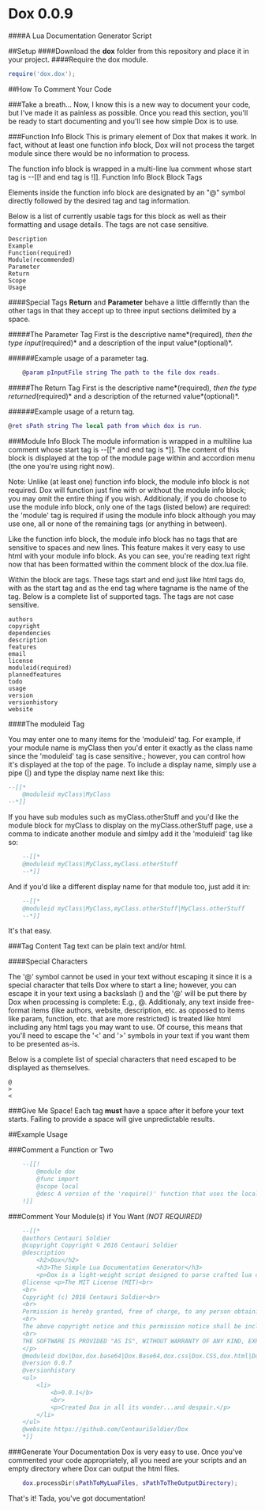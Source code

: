 # Dox 0.0.9
####A Lua Documentation Generator Script

##Setup
####Download the **dox** folder from this repository and place it in your project.
####Require the dox module.


```lua
require('dox.dox');
```

##How To Comment Your Code

###Take a breath...
Now, I know this is a new way to document your code, but I've made it as painless as possible. Once you read this section, you'll be ready to start documenting and you'll see how simple Dox is to use.

###Function Info Block
This is primary element of Dox that makes it work. In fact, without at least one function info block, Dox will not process the target module since there would be no information to process.

The function info block is wrapped in a multi-line lua comment whose start tag is --[[! and end tag is !]].
Function Info Block Block Tags

Elements inside the function info block are designated by an "@" symbol directly followed by the desired tag and tag information.

Below is a list of currently usable tags for this block as well as their formatting and usage details. The tags are not case sensitive.

    Description
    Example
    Function(required)
    Module(recommended)
    Parameter
    Return
    Scope
    Usage

####Special Tags
**Return** and **Parameter** behave a little differntly than the other tags in that they accept up to three input sections delimited by a space.

#####The Parameter Tag
First is the descriptive name*(required)*, then the type input*(required)* and a description of the input value*(optional)*.

######Example usage of a parameter tag.
```lua
    @param pInputFile string The path to the file dox reads.
```
#####The Return Tag
First is the descriptive name*(required)*, then the type returned*(required)* and a description of the returned value*(optional)*.

######Example usage of a return tag.
```lua
@ret sPath string The local path from which dox is run.
```
###Module Info Block
The module information is wrapped in a multiline lua comment whose start tag is --[[* and end tag is *]]. The content of this block is displayed at the top of the module page within and accordion menu (the one you're using right now).

Note: Unlike (at least one) function info block, the module info block is not required. Dox will function just fine with or without the module info block; you may omit the entire thing if you wish. Additionaly, if you do choose to use the module info block, only one of the tags (listed below) are required: the 'module' tag is required if using the module info block although you may use one, all or none of the remaining tags (or anything in between).

Like the function info block, the module info block has no tags that are sensitive to spaces and new lines. This feature makes it very easy to use html with your module info block. As you can see, you're reading text right now that has been formatted within the comment block of the dox.lua file.

Within the block are tags. These tags start and end just like html tags do, with <tagname> as the start tag and </tagname> as the end tag where tagname is the name of the tag. Below is a complete list of supported tags. The tags are not case sensitive.

    authors
    copyright
    dependencies
    description
    features
    email
    license
    moduleid(required)
    plannedfeatures
    todo
    usage
    version
    versionhistory
    website

####The moduleid Tag

You may enter one to many items for the 'moduleid' tag. For example, if your module name is myClass then you'd enter it exactly as the class name since the 'moduleid' tag is case sensitive.; however, you can control how it's displayed at the top of the page. To include a display name, simply use a pipe (|) and type the display name next like this:
```lua
--[[*
    @moduleid myClass|MyClass
--*]]
```
If you have sub modules such as myClass.otherStuff and you'd like the module block for myClass to display on the myClass.otherStuff page, use a comma to indicate another module and simlpy add it the 'moduleid' tag like so:
```lua
    --[[*
    @moduleid myClass|MyClass,myClass.otherStuff
    --*]]
```
And if you'd like a different display name for that module too, just add it in:
```lua
    --[[*
    @moduleid myClass|MyClass,myClass.otherStuff|MyClass.otherStuff
    --*]]
```    
It's that easy.

###Tag Content
Tag text can be plain text and/or html.

####Special Characters

The '@' symbol cannot be used in your text without escaping it since it is a special character that tells Dox where to start a line; however, you can escape it in your text using a backslash (\) and the '@' will be put there by Dox when processing is complete: E.g., @. Additionaly, any text inside free-format items (like authors, website, description, etc. as opposed to items like param, function, etc. that are more restricted) is treated like html including any html tags you may want to use. Of course, this means that you'll need to escape the '<' and '>' symbols in your text if you want them to be presented as-is.

Below is a complete list of special characters that need escaped to be displayed as themselves.

    @
    >
    <

###Give Me Space!
Each tag **must** have a space after it before your text starts. Failing to provide a space will give unpredictable results.

##Example Usage

###Comment a Function or Two
```lua
    --[[!
        @module dox
        @func import
        @scope local
        @desc A version of the 'require()' function that uses the local path. Used to require the other local modules the 'dox.lua' file needs.
    !]]
```
###Comment Your Module(s) if You Want *(NOT REQUIRED)*
```lua
    --[[*
    @authors Centauri Soldier
    @copyright Copyright © 2016 Centauri Soldier
    @description
    	<h2>Dox</h2>
    	<h3>The Simple Lua Documentation Generator</h3>	
    	<p>Dox is a light-weight script designed to parse crafted lua comments regarding modules and functions and output them to readable, sorted and linked HTML. Dox enables you to quickly and simply create documentation for your lua code without the need to install programs or to run anything other than the Dox script. In fact, it's so simple, you can have documentation in as few as 2 lines of code.</p>
    @license <p>The MIT License (MIT)<br>
    <br>
    Copyright (c) 2016 Centauri Soldier<br>
    <br>
    Permission is hereby granted, free of charge, to any person obtaining a copy of this software and associated documentation files (the "Software"), to deal in the Software without restriction, including without limitation the rights to use, copy, modify, merge, publish, distribute, sublicense, and/or sell copies of the Software, and to permit persons to whom the Software is furnished to do so, subject to the following conditions:<br>
    <br>
    The above copyright notice and this permission notice shall be included in all copies or substantial portions of the Software.<br>
    <br>
    THE SOFTWARE IS PROVIDED "AS IS", WITHOUT WARRANTY OF ANY KIND, EXPRESS OR IMPLIED, INCLUDING BUT NOT LIMITED TO THE WARRANTIES OF MERCHANTABILITY, FITNESS FOR A PARTICULAR PURPOSE AND NONINFRINGEMENT. IN NO EVENT SHALL THE AUTHORS OR COPYRIGHT HOLDERS BE LIABLE FOR ANY CLAIM, DAMAGES OR OTHER LIABILITY, WHETHER IN AN ACTION OF CONTRACT, TORT OR OTHERWISE, ARISING FROM, OUT OF OR IN CONNECTION WITH THE SOFTWARE OR THE USE OR OTHER DEALINGS IN THE SOFTWARE.
    </p>
    @moduleid dox|Dox,dox.base64|Dox.Base64,dox.css|Dox.CSS,dox.html|Dox.HTML,dox.theme|Dox.Theme,dox.parse|Dox.Parse,dox.util|Dox.Util
    @version 0.0.7
    @versionhistory
    <ul>
    	<li>
    		<b>0.0.1</b>
    		<br>
    		<p>Created Dox in all its wonder...and despair.</p>
    	</li>
    </ul>
    @website https://github.com/CentauriSoldier/Dox
    *]]
```
###Generate Your Documentation
Dox is very easy to use. Once you've commented your code appropriately, all you need are your scripts and an empty directory where Dox can output the html files.
```lua
    dox.processDir(sPathToMyLuaFiles, sPathToTheOutputDirectory);
```
That's it! Tada, you've got documentation!
